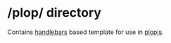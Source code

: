 # /plop/ directory

Contains [handlebars](https://handlebarsjs.com/) based template for use in [plopjs](https://plopjs.com/).
